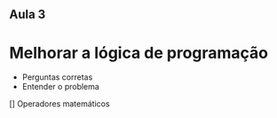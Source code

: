 <h2>Aula 3 </h2>

# Melhorar a lógica de programação

- Perguntas corretas
- Entender o problema

[] Operadores matemáticos